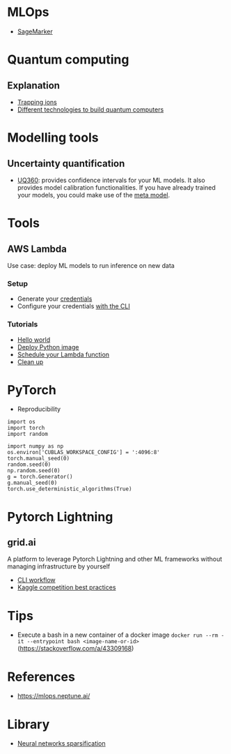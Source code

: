 # MLOps
- [SageMarker](sagemaker.md)

# Quantum computing
## Explanation
- [Trapping ions](https://www.youtube.com/watch?v=j1SKprQIkyE)
- [Different technologies to build quantum computers](https://www.youtube.com/watch?v=OGsu5MIzruw)

# Modelling tools
## Uncertainty quantification
- [UQ360](https://uq360.mybluemix.net/resources/guidance): provides confidence intervals for your ML models.
    It also provides model calibration functionalities. If you have already trained your models, you could make use
    of the [meta model](https://github.com/IBM/UQ360/tree/main/examples/blackbox_metamodel).

# Tools
## AWS Lambda
Use case: deploy ML models to run inference on new data

### Setup
- Generate your [credentials](https://console.aws.amazon.com/iam/home?#/security_credentials)
- Configure your credentials [with the CLI](https://docs.aws.amazon.com/cli/latest/userguide/cli-configure-files.html)
### Tutorials
- [Hello world](https://docs.aws.amazon.com/lambda/latest/dg/gettingstarted-images.html#gettingstarted-images-prereq)
- [Deploy Python image](https://docs.aws.amazon.com/lambda/latest/dg/python-image.html)
- [Schedule your Lambda function](https://docs.aws.amazon.com/AmazonCloudWatch/latest/events/RunLambdaSchedule.html)
- [Clean up](https://docs.aws.amazon.com/lambda/latest/dg/gettingstarted-images.html#gettingstarted-image-cleanup)

# PyTorch
- Reproducibility
```
import os
import torch
import random

import numpy as np
os.environ['CUBLAS_WORKSPACE_CONFIG'] = ':4096:8'
torch.manual_seed(0)
random.seed(0)
np.random.seed(0)
g = torch.Generator()
g.manual_seed(0)
torch.use_deterministic_algorithms(True)
```

# Pytorch Lightning
## grid.ai
A platform to leverage Pytorch Lightning and other ML frameworks without managing infrastructure by yourself
- [CLI workflow](https://docs.grid.ai/start-here/typical-workflow-cli-user)
- [Kaggle competition best practices](https://devblog.pytorchlightning.ai/best-practices-to-rank-on-kaggle-competition-with-pytorch-lightning-and-grid-ai-spot-instances-54aa5248aa8e)

# Tips
- Execute a bash in a new container of a docker image `docker run --rm -it --entrypoint bash <image-name-or-id>
` (https://stackoverflow.com/a/43309168)

# References
- https://mlops.neptune.ai/

# Library
- [Neural networks sparsification](https://github.com/neuralmagic/sparseml)
